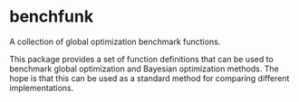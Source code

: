 # benchfunk

A collection of global optimization benchmark functions.

This package provides a set of function definitions that can be used to
benchmark global optimization and Bayesian optimization methods. The hope is
that this can be used as a standard method for comparing different
implementations.
